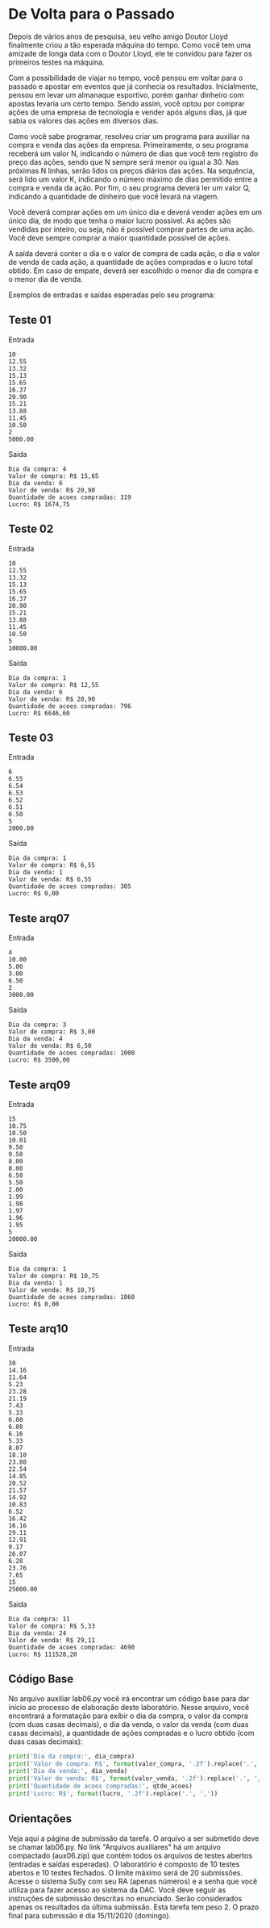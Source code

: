 # De Volta para o Passado

Depois de vários anos de pesquisa, seu velho amigo Doutor Lloyd finalmente criou a tão esperada máquina do tempo. Como você tem uma amizade de longa data com o Doutor Lloyd, ele te convidou para fazer os primeiros testes na máquina.

Com a possibilidade de viajar no tempo, você pensou em voltar para o passado e apostar em eventos que já conhecia os resultados. Inicialmente, pensou em levar um almanaque esportivo, porém ganhar dinheiro com apostas levaria um certo tempo. Sendo assim, você optou por comprar ações de uma empresa de tecnologia e vender após alguns dias, já que sabia os valores das ações em diversos dias.

Como você sabe programar, resolveu criar um programa para auxiliar na compra e venda das ações da empresa. Primeiramente, o seu programa receberá um valor N, indicando o número de dias que você tem registro do preço das ações, sendo que N sempre será menor ou igual a 30. Nas próximas N linhas, serão lidos os preços diários das ações. Na sequência, será lido um valor K, indicando o número máximo de dias permitido entre a compra e venda da ação. Por fim, o seu programa deverá ler um valor Q, indicando a quantidade de dinheiro que você levará na viagem.

Você deverá comprar ações em um único dia e deverá vender ações em um único dia, de modo que tenha o maior lucro possível. As ações são vendidas por inteiro, ou seja, não é possível comprar partes de uma ação. Você deve sempre comprar a maior quantidade possível de ações.

A saída deverá conter o dia e o valor de compra de cada ação, o dia e valor de venda de cada ação, a quantidade de ações compradas e o lucro total obtido. Em caso de empate, deverá ser escolhido o menor dia de compra e o menor dia de venda.

Exemplos de entradas e saídas esperadas pelo seu programa:

## Teste 01

Entrada

```text
10
12.55
13.32
15.13
15.65
16.37
20.90
15.21
13.88
11.45
10.50
2
5000.00
```

Saída

```text
Dia da compra: 4
Valor de compra: R$ 15,65
Dia da venda: 6
Valor de venda: R$ 20,90
Quantidade de acoes compradas: 319
Lucro: R$ 1674,75
```

## Teste 02

Entrada

```text
10
12.55
13.32
15.13
15.65
16.37
20.90
15.21
13.88
11.45
10.50
5
10000.00
```

Saída

```text
Dia da compra: 1
Valor de compra: R$ 12,55
Dia da venda: 6
Valor de venda: R$ 20,90
Quantidade de acoes compradas: 796
Lucro: R$ 6646,60
```

## Teste 03

Entrada

```text
6
6.55
6.54
6.53
6.52
6.51
6.50
5
2000.00
```

Saída

```text
Dia da compra: 1
Valor de compra: R$ 6,55
Dia da venda: 1
Valor de venda: R$ 6,55
Quantidade de acoes compradas: 305
Lucro: R$ 0,00
```

## Teste arq07

Entrada

```text
4
10.00
5.00
3.00
6.50
2
3000.00
```

Saida

```text
Dia da compra: 3
Valor de compra: R$ 3,00
Dia da venda: 4
Valor de venda: R$ 6,50
Quantidade de acoes compradas: 1000
Lucro: R$ 3500,00
```

## Teste arq09

Entrada

```text
15
10.75
10.50
10.01
9.50
9.50
8.00
8.00
6.50
5.50
2.00
1.99
1.98
1.97
1.96
1.95
5
20000.00
```

Saida

```text
Dia da compra: 1
Valor de compra: R$ 10,75
Dia da venda: 1
Valor de venda: R$ 10,75
Quantidade de acoes compradas: 1860
Lucro: R$ 0,00

```

## Teste arq10

Entrada

```text
30
14.16
11.64
5.23
23.28
21.19
7.43
5.33
6.00
6.08
6.16
5.33
8.07
18.10
23.80
22.54
14.85
20.52
21.57
14.92
10.83
6.52
16.42
16.16
29.11
12.91
9.17
26.07
6.28
23.76
7.65
15
25000.00
```

Saida

```text
Dia da compra: 11
Valor de compra: R$ 5,33
Dia da venda: 24
Valor de venda: R$ 29,11
Quantidade de acoes compradas: 4690
Lucro: R$ 111528,20
```

## Código Base

No arquivo auxiliar lab06.py você irá encontrar um código base para dar início ao processo de elaboração deste laboratório. Nesse arquivo, você encontrará a formatação para exibir o dia da compra, o valor da compra (com duas casas decimais), o dia da venda, o valor da venda (com duas casas decimais), a quantidade de ações compradas e o lucro obtido (com duas casas decimais):

```python
print('Dia da compra:', dia_compra)
print('Valor de compra: R$', format(valor_compra, '.2f').replace('.', ','))
print('Dia da venda:', dia_venda)
print('Valor de venda: R$', format(valor_venda, '.2f').replace('.', ','))
print('Quantidade de acoes compradas:', qtde_acoes)
print('Lucro: R$', format(lucro, '.2f').replace('.', ','))
```

## Orientações
Veja aqui a página de submissão da tarefa.
O arquivo a ser submetido deve se chamar lab06.py.
No link "Arquivos auxiliares" há um arquivo compactado (aux06.zip) que contém todos os arquivos de testes abertos (entradas e saídas esperadas).
O laboratório é composto de 10 testes abertos e 10 testes fechados.
O limite máximo será de 20 submissões.
Acesse o sistema SuSy com seu RA (apenas números) e a senha que você utiliza para fazer acesso ao sistema da DAC.
Você deve seguir as instruções de submissão descritas no enunciado.
Serão considerados apenas os resultados da última submissão.
Esta tarefa tem peso 2.
O prazo final para submissão é dia 15/11/2020 (domingo).